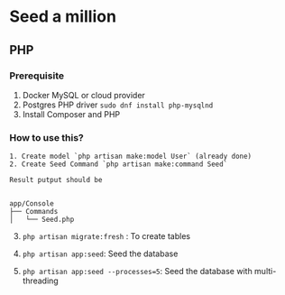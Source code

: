 # Seed a million



## PHP
### Prerequisite

1. Docker MySQL or cloud provider
2. Postgres PHP driver `sudo dnf install php-mysqlnd`
3. Install Composer and PHP


### How to use this?

```
1. Create model `php artisan make:model User` (already done)
2. Create Seed Command `php artisan make:command Seed`

Result putput should be


app/Console
├── Commands
│   └── Seed.php    

```

3. `php artisan migrate:fresh` : To create tables

4. `php artisan app:seed`: Seed the database
5. `php artisan app:seed --processes=5`: Seed the database with multi-threading




